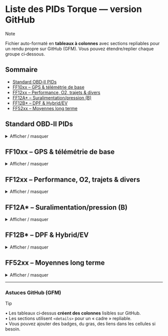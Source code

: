 # Liste des PIDs Torque — version GitHub

> [!NOTE]
> Fichier auto-formaté en **tableaux à colonnes** avec sections repliables pour un rendu propre sur GitHub (GFM). Vous pouvez étendre/replier chaque groupe ci‑dessous.

## Sommaire

- [Standard OBD‑II PIDs](#standard-obdii-pids)
- [FF10xx – GPS & télémétrie de base](#ff10xx--gps--tlmtrie-de-base)
- [FF12xx – Performance, O2, trajets & divers](#ff12xx--performance-o2-trajets--divers)
- [FF12A* – Suralimentation/pression (B)](#ff12a--suralimentationpression-b)
- [FF12B* – DPF & Hybrid/EV](#ff12b--dpf--hybridev)
- [FF52xx – Moyennes long terme](#ff52xx--moyennes-long-terme)

## Standard OBD‑II PIDs

<details>
<summary>Afficher / masquer</summary>


| PID | Nom court | Nom complet | Unité |
| :-- | :-- | :-- | :--: |

| `04` | engine_load | Engine Load | % |
| `05` | coolant_temp | Engine Coolant Temperature | °C |
| `06` | fuel_trim_b1_short | Fuel Trim Bank 1 Short Term | % |
| `07` | fuel_trim_b1_long | Fuel Trim Bank 1 Long Term | % |
| `08` | fuel_trim_b2_short | Fuel Trim Bank 2 Short Term | % |
| `09` | fuel_trim_b2_long | Fuel Trim Bank 2 Long Term | % |
| `0a` | fuel_pressure | Fuel pressure | kPa |
| `0b` | intake_manifold_pressure | Intake Manifold Pressure | kPa |
| `0c` | engine_rpm | Engine RPM | rpm |
| `0d` | speed_obd | Speed (OBD) | km/h |
| `0e` | timing_advance | Timing Advance | ° |
| `0f` | intake_air_temp | Intake Air Temperature | °C |
| `10` | mass_air_flow_rate | Mass Air Flow Rate | g/s |
| `11` | throttle_position_manifold | Throttle Position (Manifold) | % |
| `14` | fuel_trim_o2l_1 | Fuel trim {O2L:1} | % |
| `15` | fuel_trim_o2l_2 | Fuel trim {O2L:2} | % |
| `16` | fuel_trim_o2l_3 | Fuel trim {O2L:3} | % |
| `17` | fuel_trim_o2l_4 | Fuel trim {O2L:4} | % |
| `18` | fuel_trim_o2l_5 | Fuel trim {O2L:5} | % |
| `19` | fuel_trim_o2l_6 | Fuel trim {O2L:6} | % |
| `1a` | fuel_trim_o2l_7 | Fuel trim {O2L:7} | % |
| `1b` | fuel_trim_o2l_8 | Fuel trim {O2L:8} | % |
| `1f` | run_time_since_start | Run time since engine start | s |
| `21` | dist_mil_on | Distance travelled with MIL/CEL lit | km |
| `22` | fuel_rail_pressure_rel | Fuel Rail Pressure (relative to manifold vacuum) | kPa |
| `23` | fuel_rail_pressure | Fuel Rail Pressure | kPa |
| `24` | o2_o2l1_wide_voltage | O2 {O2L:1} Wide Range Voltage | V |
| `25` | o2_o2l2_wide_voltage | O2 {O2L:2} Wide Range Voltage | V |
| `26` | o2_o2l3_wide_voltage | O2 {O2L:3} Wide Range Voltage | V |
| `27` | o2_o2l4_wide_voltage | O2 {O2L:4} Wide Range Voltage | V |
| `28` | o2_o2l5_wide_voltage | O2 {O2L:5} Wide Range Voltage | V |
| `29` | o2_o2l6_wide_voltage | O2 {O2L:6} Wide Range Voltage | V |
| `2a` | o2_o2l7_wide_voltage | O2 {O2L:7} Wide Range Voltage | V |
| `2b` | o2_o2l8_wide_voltage | O2 {O2L:8} Wide Range Voltage | V |
| `2c` | egr_commanded | EGR Commanded | % |
| `2d` | egr_error | EGR Error | % |
| `2f` | fuel_level_ecu | Fuel Level (From Engine ECU) | % |
| `31` | dist_since_codes_cleared | Distance travelled since codes cleared | km |
| `32` | evap_system_vapour_pressure | Evap System Vapour Pressure | Pa |
| `33` | barometric_pressure_vehicle | Barometric pressure (from vehicle) | kPa |
| `34` | o2_o2l1_wide_current | O2 {O2L:1} Wide Range Current | mA |
| `35` | o2_o2l2_wide_current | O2 {O2L:2} Wide Range Current | mA |
| `36` | o2_o2l3_wide_current | O2 {O2L:3} Wide Range Current | mA |
| `37` | o2_o2l4_wide_current | O2 {O2L:4} Wide Range Current | mA |
| `38` | o2_o2l5_wide_current | O2 {O2L:5} Wide Range Current | mA |
| `39` | o2_o2l6_wide_current | O2 {O2L:6} Wide Range Current | mA |
| `3a` | o2_o2l7_wide_current | O2 {O2L:7} Wide Range Current | mA |
| `3b` | o2_o2l8_wide_current | O2 {O2L:8} Wide Range Current | mA |
| `3c` | cat_temp_b1s1 | Catalyst Temperature (Bank 1,Sensor 1) | °C |
| `3d` | cat_temp_b2s1 | Catalyst Temperature (Bank 2,Sensor 1) | °C |
| `3e` | cat_temp_b1s2 | Catalyst Temperature (Bank 1,Sensor 2) | °C |
| `3f` | cat_temp_b2s2 | Catalyst Temperature (Bank 2,Sensor 2) | °C |
| `42` | voltage_control_module | Voltage (Control Module) | V |
| `43` | engine_load_absolute | Engine Load(Absolute) | % |
| `44` | commanded_equivalence_ratio | Commanded Equivalence Ratio (lambda) | — |
| `45` | relative_throttle_position | Relative Throttle Position | % |
| `46` | ambient_air_temp | Ambient air temp | °C |
| `47` | absolute_throttle_position_b | Absolute Throttle Position B | % |
| `49` | accelerator_pedal_pos_d | Accelerator PedalPosition D | % |
| `4a` | accelerator_pedal_pos_e | Accelerator PedalPosition E | % |
| `4b` | accelerator_pedal_pos_f | Accelerator PedalPosition F | % |
| `52` | ethanol_fuel_pct | Ethanol Fuel % | % |
| `5a` | relative_accelerator_pedal_position | Relative Accelerator Pedal Position | % |
| `5b` | hybrid_ev_batt_charge | Hybrid Battery Charge (%) | % |
| `5c` | engine_oil_temperature | Engine Oil Temperature | °C |
| `5e` | fuel_rate_ecu | Fuel Rate (direct from ECU) | L/m |
| `61` | driver_demand_engine_torque_pct | Drivers demand engine % torque | % |
| `62` | actual_engine_torque_pct | Actual engine % torque | % |
| `63` | engine_reference_torque | Engine reference torque | Nm |
| `66` | maf_sensor_a | Mass air flow sensor A | g/s |
| `70` | boost_pressure_commanded_a | Boost Pressure Commanded A | kPa |
| `73` | exhaust_pressure_b1 | Exhaust Pressure Bank 1 | kPa |
| `77` | charge_air_cooler_temp | Charge air cooler temperature (CACT) | °C |
| `78` | egt_b1_s1 | Exhaust gas temp Bank 1 Sensor 1 | °C |
| `79` | egt_b2_s1 | Exhaust gas temp Bank 2 Sensor 1 | °C |
| `7a` | dpf_b1_delta_pressure | DPF Bank 1 Delta Pressure | kPa |
| `7b` | dpf_b2_delta_pressure | DPF Bank 2 Delta Pressure | kPa |
| `7c` | dpf_b1_inlet_temp | DPF Bank 1 Inlet Temperature | °C |
| `83` | nox_pre_scr | NOx Pre SCR | ppm |
| `87` | intake_manifold_abs_pressure_a | Intake Manifold Abs Pressure A | kPa |
| `9a` | hybrid_ev_batt_voltage | Hybrid/EV System Battery Voltage | V |
| `a6` | odometer_ecu | Odometer(from ECU) | km |
| `b2` | hybrid_ev_batt_soh | Hybrid/EV Battery State of Health | % |
| `b4` | transmission_temp_method_2 | Transmission Temperature(Method 2) | °C |

</details>

## FF10xx – GPS & télémétrie de base

<details>
<summary>Afficher / masquer</summary>


| PID | Nom court | Nom complet | Unité |
| :-- | :-- | :-- | :--: |

| `ff1001` | gps_spd | Vehicle Speed (GPS) | km/h |
| `ff1005` | TORQUE_GPS_LON | GPS Longitude | ° |
| `ff1006` | TORQUE_GPS_LAT | GPS Latitude | ° |
| `ff1010` | TORQUE_GPS_ALTITUDE | GPS Altitude | m |

</details>

## FF12xx – Performance, O2, trajets & divers

<details>
<summary>Afficher / masquer</summary>


| PID | Nom court | Nom complet | Unité |
| :-- | :-- | :-- | :--: |

| `ff1201` | mpg_instant | Miles Per Gallon(Instant) | mpg |
| `ff1202` | turbo_boost_vacuum_gauge | Turbo Boost & Vacuum Gauge | psi |
| `ff1203` | kpl_instant | Kilometers Per Litre(Instant) | kpl |
| `ff1204` | trip_distance | Trip Distance | km |
| `ff1205` | mpg_trip_avg | Trip average MPG | mpg |
| `ff1206` | kpl_trip_avg | Trip average KPL | kpl |
| `ff1207` | l_per_100_instant | Litres Per 100 Kilometer(Instant) | l/100km |
| `ff1208` | l_per_100_trip_avg | Trip average Litres/100 KM | l/100km |
| `ff120c` | trip_distance_stored | Trip distance (stored in vehicle profile) | km |
| `ff1214` | o2_b1s1_voltage | O2 {O2L:1} Voltage | V |
| `ff1215` | o2_b1s2_voltage | O2 {O2L:2} Voltage | V |
| `ff1216` | o2_b1s3_voltage | O2 {O2L:3} Voltage | V |
| `ff1217` | o2_b1s4_voltage | O2 {O2L:4} Voltage | V |
| `ff1218` | o2_b2s1_voltage | O2 {O2L:5} Voltage | V |
| `ff1219` | o2_b2s2_voltage | O2 {O2L:6} Voltage | V |
| `ff121a` | o2_b2s3_voltage | O2 {O2L:7} Voltage | V |
| `ff121b` | o2_b2s4_voltage | O2 {O2L:8} Voltage | V |
| `ff1220` | accel_x | Acceleration Sensor(X axis) | g |
| `ff1221` | accel_y | Acceleration Sensor(Y axis) | g |
| `ff1222` | accel_z | Acceleration Sensor(Z axis) | g |
| `ff1223` | accel_total | Acceleration Sensor(Total) | g |
| `ff1225` | torque | Torque | ft-lb |
| `ff1226` | horsepower_wheels | Horsepower (At the wheels) | hp |
| `ff122d` | time_0_60mph | 0-60mph Time | s |
| `ff122e` | time_0_100kph | 0-100kph Time | s |
| `ff122f` | time_quarter_mile | 1/4 mile time | s |
| `ff1230` | time_eighth_mile | 1/8 mile time | s |
| `ff1237` | spd_diff_gps_obd | GPS vs OBD Speed difference | km/h |
| `ff1238` | voltage_obd_adapter | Voltage (OBD Adapter) | V |
| `ff1239` | TORQUE_GPS_ACCURACY | GPS Accuracy | m |
| `ff123a` | gps_satellites | GPS Satellites | — |
| `ff123b` | gps_bearing | GPS Bearing | ° |
| `ff1240` | o2_o2l1_wide_eq_ratio | O2 {O2L:1} Wide Range Equivalence Ratio | λ |
| `ff1241` | o2_o2l2_wide_eq_ratio | O2 {O2L:2} Wide Range Equivalence Ratio | λ |
| `ff1242` | o2_o2l3_wide_eq_ratio | O2 {O2L:3} Wide Range Equivalence Ratio | λ |
| `ff1243` | o2_o2l4_wide_eq_ratio | O2 {O2L:4} Wide Range Equivalence Ratio | λ |
| `ff1244` | o2_o2l5_wide_eq_ratio | O2 {O2L:5} Wide Range Equivalence Ratio | λ |
| `ff1245` | o2_o2l6_wide_eq_ratio | O2 {O2L:6} Wide Range Equivalence Ratio | λ |
| `ff1246` | o2_o2l7_wide_eq_ratio | O2 {O2L:7} Wide Range Equivalence Ratio | λ |
| `ff1247` | o2_o2l8_wide_eq_ratio | O2 {O2L:8} Wide Range Equivalence Ratio | λ |
| `ff1249` | air_fuel_ratio_measured | Air Fuel Ratio(Measured) | :1 |
| `ff124d` | air_fuel_ratio_commanded | Air Fuel Ratio(Commanded) | :1 |
| `ff124f` | time_0_200kph | 0-200kph Time | s |
| `ff1257` | co2_gkm_instant | CO₂ in g/km (Instantaneous) | g/km |
| `ff1258` | co2_gkm_avg | CO₂ in g/km (Average) | g/km |
| `ff125a` | fuel_flow_rate_min | Fuel flow rate/minute | cc/min |
| `ff125c` | fuel_cost_trip | Fuel cost (trip) | cost |
| `ff125d` | fuel_flow_rate_hr | Fuel flow rate/hour | l/hr |
| `ff125e` | time_60_120mph | 60-120mph Time | s |
| `ff125f` | time_60_80mph | 60-80mph Time | s |
| `ff1260` | time_40_60mph | 40-60mph Time | s |
| `ff1261` | time_80_100mph | 80-100mph Time | s |
| `ff1263` | avg_trip_speed_moving | Average trip speed(whilst moving only) | km/h |
| `ff1264` | time_100_0kph | 100-0kph Time | s |
| `ff1265` | time_60_0mph | 60-0mph Time | s |
| `ff1266` | trip_time_since_start | Trip Time(Since journey start) | s |
| `ff1267` | trip_time_stationary | Trip time(whilst stationary) | s |
| `ff1268` | trip_time_moving | Trip time(whilst moving) | s |
| `ff1269` | volumetric_efficiency_calc | Volumetric Efficiency (Calculated) | % |
| `ff126a` | distance_to_empty_est | Distance to empty (Estimated) | km |
| `ff126b` | fuel_remaining_calc | Fuel Remaining (Calculated from vehicle profile) | % |
| `ff126d` | cost_per_km_instant | Cost per mile/km (Instant) | €/km |
| `ff126e` | cost_per_km_trip | Cost per mile/km (Trip) | €/km |
| `ff1270` | barometer_android | Barometer (on Android device) | mb |
| `ff1271` | fuel_used_trip | Fuel used (trip) | l |
| `ff1272` | avg_trip_speed_overall | Average trip speed(whilst stopped or moving) | km/h |
| `ff1273` | engine_kw_wheels | Engine kW (At the wheels) | kW |
| `ff1275` | time_80_120kph | 80-120kph Time | s |
| `ff1276` | time_60_130mph | 60-130mph Time | s |
| `ff1277` | time_0_30mph | 0-30mph Time | s |
| `ff1278` | time_0_100mph | 0-100mph Time | s |
| `ff1280` | time_100_200kph | 100-200kph Time | s |
| `ff1282` | egt_b1_s2 | Exhaust gas temp Bank 1 Sensor 2 | °C |
| `ff1283` | egt_b1_s3 | Exhaust gas temp Bank 1 Sensor 3 | °C |
| `ff1284` | egt_b1_s4 | Exhaust gas temp Bank 1 Sensor 4 | °C |
| `ff1286` | egt_b2_s2 | Exhaust gas temp Bank 2 Sensor 2 | °C |
| `ff1287` | egt_b2_s3 | Exhaust gas temp Bank 2 Sensor 3 | °C |
| `ff1288` | egt_b2_s4 | Exhaust gas temp Bank 2 Sensor 4 | °C |
| `ff128a` | nox_post_scr | NOx Post SCR | ppm |
| `ff1296` | pct_city_driving | Percentage of City driving | % |
| `ff1297` | pct_highway_driving | Percentage of Highway driving | % |
| `ff1298` | pct_idle_driving | Percentage of Idle driving | % |
| `ff129a` | android_battery_level | Android device Battery Level | % |
| `ff129b` | dpf_b1_outlet_temp | DPF Bank 1 Outlet Temperature | °C |
| `ff129c` | dpf_b2_inlet_temp | DPF Bank 2 Inlet Temperature | °C |
| `ff129d` | dpf_b2_outlet_temp | DPF Bank 2 Outlet Temperature | °C |
| `ff129e` | maf_sensor_b | Mass air flow sensor B | g/s |

</details>

## FF12A* – Suralimentation/pression (B)

<details>
<summary>Afficher / masquer</summary>


| PID | Nom court | Nom complet | Unité |
| :-- | :-- | :-- | :--: |

| `ff12a1` | intake_manifold_abs_pressure_b | Intake Manifold Abs Pressure B | kPa |
| `ff12a4` | boost_pressure_commanded_b | Boost Pressure Commanded B | kPa |
| `ff12a5` | boost_pressure_sensor_a | Boost Pressure Sensor A | kPa |
| `ff12a6` | boost_pressure_sensor_b | Boost Pressure Sensor B | kPa |
| `ff12ab` | exhaust_pressure_b2 | Exhaust Pressure Bank 2 | kPa |

</details>

## FF12B* – DPF & Hybrid/EV

<details>
<summary>Afficher / masquer</summary>


| PID | Nom court | Nom complet | Unité |
| :-- | :-- | :-- | :--: |

| `ff12b0` | dpf_b1_inlet_pressure | DPF Bank 1 Inlet Pressure | kPa |
| `ff12b1` | dpf_b1_outlet_pressure | DPF Bank 1 Outlet Pressure | kPa |
| `ff12b2` | dpf_b2_inlet_pressure | DPF Bank 2 Inlet Pressure | kPa |
| `ff12b3` | dpf_b2_outlet_pressure | DPF Bank 2 Outlet Pressure | kPa |
| `ff12b4` | hybrid_ev_batt_current | Hybrid/EV System Battery Current | A |
| `ff12b5` | hybrid_ev_batt_power | Hybrid/EV System Battery Power | W |
| `ff12b6` | positive_kinetic_energy_pke | Positive Kinetic Energy (PKE) | km/hr^2 |

</details>

## FF52xx – Moyennes long terme

<details>
<summary>Afficher / masquer</summary>


| PID | Nom court | Nom complet | Unité |
| :-- | :-- | :-- | :--: |

| `ff5201` | mpg_long_term_avg | Miles Per Gallon(Long Term Average) | mpg |
| `ff5202` | kpl_long_term_avg | Kilometers Per Litre(Long Term Average) | kpl |
| `ff5203` | l_per_100_long_term_avg | Litres Per 100 Kilometer(Long Term Average) | l/100km |

</details>


---

### Astuces GitHub (GFM)


> [!TIP]
> • Les tableaux ci‑dessus **créent des colonnes** lisibles sur GitHub.  
> • Les sections utilisent `<details>` pour un « cadre » repliable.  
> • Vous pouvez ajouter des badges, du gras, des liens dans les cellules si besoin.  
